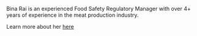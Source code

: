 Bina Rai is an experienced Food Safety Regulatory Manager with over 4+ years of experience in the meat production industry.

Learn more about her [here](https://binarai.netlify.app)
